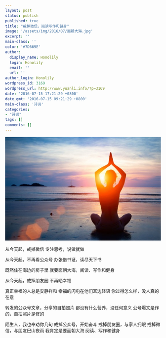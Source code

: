 ```yaml
---
layout: post
status: publish
published: true
title: "戒掉微信，阅读写作和健身"
image: '/assets/img/2016/07/面朝大海.jpg'
excerpt: ''
main-class: ''
color: '#7D669E'
author:
  display_name: Honolily
  login: Honolily
  email: ''
  url: ''
author_login: Honolily
wordpress_id: 3169
wordpress_url: http://www.yuanli.info/?p=3169
date: '2016-07-15 17:21:29 +0800'
date_gmt: '2016-07-15 09:21:29 +0800'
main-class: '诗词'
categories:
- "诗词"
tags: []
comments: []
---
```

![面朝大海](/assets/img/2016/07/面朝大海.jpg "面朝大海")

从今天起，戒掉微信
专注思考，说做就做

从今天起，不再看公众号
办张借书证，读尽天下书

既然住在海边的房子里
就要面朝大海，阅读、写作和健身

从今天起，戒掉朋友圈
不再晒幸福

真正幸福的人总是安静祥和
幸福的闪电在他们耳边轻语
你过得怎么样，没人真的在意

转发的公众号文章，分享的自拍照片
都没有什么营养，没任何意义
公号爆文是作的，自拍照片是修的

陌生人，我也奉劝你几句
戒掉公众号，开始奋斗
戒掉朋友圈，与家人拥眠
戒掉微信，与朋友巴山夜雨
我肯定是要面朝大海
阅读、写作和健身